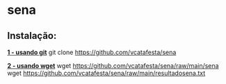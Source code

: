 # sena

## Instalação:

**[1 - usando git]()**
		git clone https://github.com/vcatafesta/sena

**[2 - usando wget]()**
		wget https://github.com/vcatafesta/sena/raw/main/sena
		wget https://github.com/vcatafesta/sena/raw/main/resultadosena.txt
